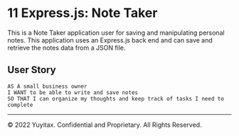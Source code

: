 # 11 Express.js: Note Taker

This is a Note Taker application user for saving and manipulating personal notes. This application uses an Express.js back end and can save and retrieve the notes data from a JSON file.


## User Story

```
AS A small business owner
I WANT to be able to write and save notes
SO THAT I can organize my thoughts and keep track of tasks I need to complete
```


- - -
© 2022 Yuyitax. Confidential and Proprietary. All Rights Reserved.
